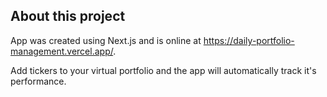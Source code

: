 ## About this project

App was created using Next.js and is online at https://daily-portfolio-management.vercel.app/.

Add tickers to your virtual portfolio and the app will automatically track it's performance.
